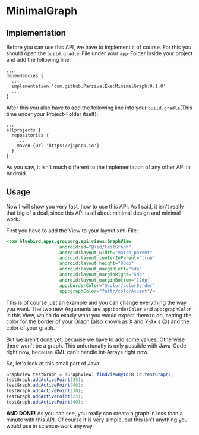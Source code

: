 # MinimalGraph

## Implementation
Before you can use this API, we have to implement it of course. For this you should open the `build.gradle`-File under your `app`-Folder inside your project and add the following line:
```
...
dependencies {
  ...
  implementation 'com.github.ParzivalExe:MinimalGraph:0.1.0'
  ...
}
```
After this you also have to add the following line into your `build.gradle`(This time under your Project-Folder itself): 
```
...
allprojects {
  repositories {
    ...
    maven {url 'https://jipack.io'}
  }
}
```
As you saw, it isn't much different to the implementation of any other API in Android.

## Usage
Now I will show you very fast, how to use this API. As I said, it isn't really that big of a deal, since this API is all about minimal design and minimal work.

First you have to add the View to your layout.xml-File:
```XML
<com.bluebird.apps.grouporg.api.views.GraphView
                    android:id="@+id/testGraph"
                    android:layout_width="match_parent"
                    android:layout_centerInParent="true"
                    android:layout_height="80dp"
                    android:layout_marginLeft="5dp"
                    android:layout_marginRight="5dp"
                    android:layout_marginBottom="12dp"
                    app:borderColor="@color/colorBorder"
                    app:graphColor="?attr/colorAccent"/>
```
This is of course just an example and you can change everything the way you want. The two new Arguments are `app:borderColor` and `app:graphColor` in this View, which do exacly what you would expect them to do, setting the color for the border of your Graph (also known as X and Y-Axis 😉) and the color of your graph.

But we aren't done yet, because we have to add some values. Otherwise there won't be a graph. This unfortunatly is only possible with Java-Code right now, because XML can't handle int-Arrays right now.

So, let's look at this small part of Java:
```Java
GraphView testGraph = (GraphView) findViewById(R.id.testGraph);
testGraph.addActivePoint(35);
testGraph.addActivePoint(40);
testGraph.addActivePoint(30);
testGraph.addActivePoint(25);
testGraph.addActivePoint(40);
```
**AND DONE!** As you can see, you really can create a graph in less than a minute with this API. Of course it is very simple, but this isn't anything you would use in science-work anyway.
